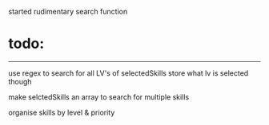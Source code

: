 started rudimentary search function

# todo:
------
use regex to search for all LV's of selectedSkills
store what lv is selected though

make selctedSkills an array to search for multiple skills

organise skills by level & priority
